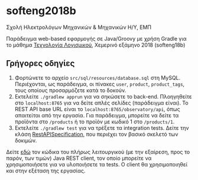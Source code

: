 # softeng2018b

Σχολή Ηλεκτρολόγων Μηχανικών & Μηχανικών Η/Υ, ΕΜΠ

Παράδειγμα web-based εφαρμογής σε Java/Groovy με χρήση Gradle για το μάθημα [Τεχνολογία Λογισμικού](http://courses.softlab.ntua.gr/softeng/2018b/), Χεμερινό εξάμηνο 2018 (softeng18b)

## Γρήγορες οδηγίες
1. Φορτώνετε το αρχείο ```src/sql/resources/database.sql``` στη MySQL. Περιέχονται, ως παράδειγμα, οι πίνακες `user`, `product`, `product_tags`, τους οποίους προσαρμόζετε κατά το δοκούν.
2. Εκτελείτε `./gradlew apprun` για να σηκώσετε το back-end. Πλοηγηθείτε στο `localhost:8765` για να δείτε απλές σελίδες (παράδειγμα είναι). Το REST API base URL είναι το `localhost:8765/observatory/api`, όπως απαιτείται από την εργασία. Για παράδειγμα, μπορείτε να δείτε τα προϊόντα στο `/products` ή το προϊόν με κωδικό 1 στο `/products/1`.
3. Εκτελείτε `./gradlew test` για να τρέξετε τα integration tests. Δείτε την κλάση [RestAPISpecification](src/test/gr/ntua/ece/softeng18b/RestAPISpecification.groovy), που περιέχει τον βασικό σκελετό των δοκιμών. 

Δείτε [εδώ](https://github.com/saikos/softeng18b-rest-api-client) τον κώδικα του πλήρως λειτουργικού (με την εξαίρεση, προς το παρόν, των τιμών) Java REST client, τον οποίο μπορείτε να χρησιμοποιήσετε για να υλοποιήσετε τα tests. Ο client θα χρησιμοποιηθεί και στην εξέταση της εργασίας.

